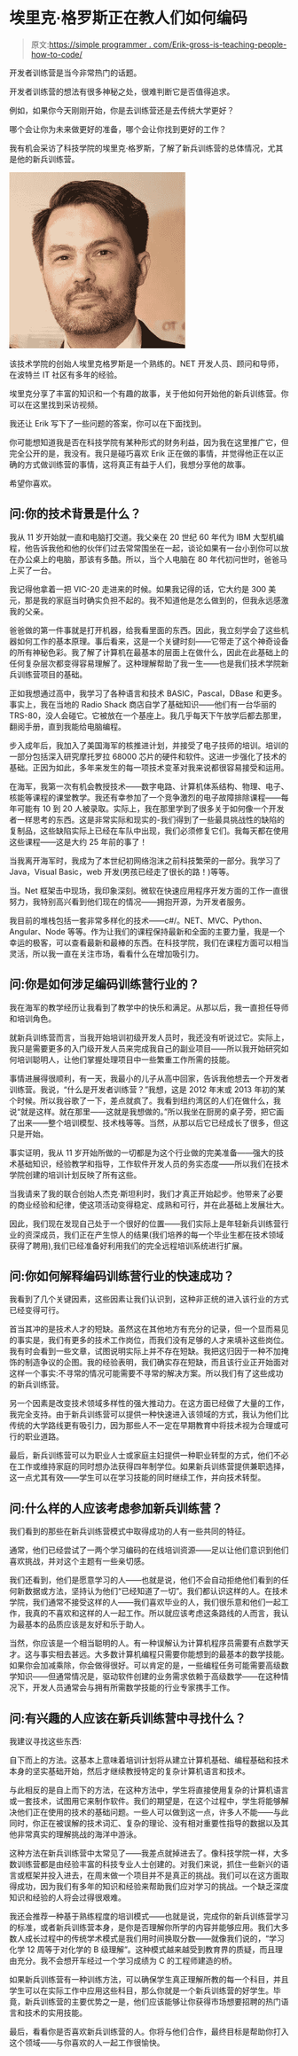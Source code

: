 # 埃里克·格罗斯正在教人们如何编码

> 原文:[https://simple programmer . com/Erik-gross-is-teaching-people-how-to-code/](https://simpleprogrammer.com/erik-gross-is-teaching-people-how-to-code/)

开发者训练营是当今非常热门的话题。

开发者训练营的想法有很多神秘之处，很难判断它是否值得追求。

例如，如果你今天刚刚开始，你是去训练营还是去传统大学更好？

哪个会让你为未来做更好的准备，哪个会让你找到更好的工作？

我有机会采访了科技学院的埃里克·格罗斯，了解了新兵训练营的总体情况，尤其是他的新兵训练营。

![The Tech Academy founder Erik Gross is a skilled .NET developer, consultant and mentor with many years of experience in the Portland IT community.](img/524a1f81c58a075a8ce559e230cf5842.png)

该技术学院的创始人埃里克格罗斯是一个熟练的。NET 开发人员、顾问和导师，在波特兰 IT 社区有多年的经验。

埃里克分享了丰富的知识和一个有趣的故事，关于他如何开始他的新兵训练营。你可以在这里找到采访视频。

我还让 Erik 写下了一些问题的答案，你可以在下面找到。

你可能想知道我是否在科技学院有某种形式的财务利益，因为我在这里推广它，但完全公开的是，我没有。我只是碰巧喜欢 Erik 正在做的事情，并觉得他正在以正确的方式做训练营的事情，这将真正有益于人们，我想分享他的故事。

希望你喜欢。

## 问:你的技术背景是什么？

我从 11 岁开始就一直和电脑打交道。我父亲在 20 世纪 60 年代为 IBM 大型机编程，他告诉我他和他的伙伴们过去常常围坐在一起，谈论如果有一台小到你可以放在办公桌上的电脑，那该有多酷。所以，当个人电脑在 80 年代初问世时，爸爸马上买了一台。

我记得他拿着一把 VIC-20 走进来的时候。如果我记得的话，它大约是 300 美元，那是我的家庭当时确实负担不起的。我不知道他是怎么做到的，但我永远感激我的父亲。

爸爸做的第一件事就是打开机器，给我看里面的东西。因此，我立刻学会了这些机器如何工作的基本原理。事后看来，这是一个关键时刻——它带走了这个神奇设备的所有神秘色彩。我了解了计算机在最基本的层面上在做什么，因此在此基础上的任何复杂层次都变得容易理解了。这种理解帮助了我一生——也是我们技术学院新兵训练营项目的基础。

正如我想通过高中，我学习了各种语言和技术 BASIC，Pascal，DBase 和更多。事实上，我在当地的 Radio Shack 商店自学了基础知识——他们有一台华丽的 TRS-80，没人会碰它。它被放在一个基座上。我几乎每天下午放学后都去那里，翻阅手册，直到我能给电脑编程。

步入成年后，我加入了美国海军的核推进计划，并接受了电子技师的培训。培训的一部分包括深入研究摩托罗拉 68000 芯片的硬件和软件。这进一步强化了技术的基础。正因为如此，多年来发生的每一项技术变革对我来说都很容易接受和运用。

在海军，我第一次有机会教授技术——数字电路、计算机体系结构、物理、电子、核能等课程的课堂教学。我还有幸参加了一个竞争激烈的电子故障排除课程——每年可能有 10 到 20 人被录取。实际上，我在那里学到了很多关于如何像一个开发者一样思考的东西。这是非常实际和现实的-我们得到了一些最具挑战性的缺陷的复制品，这些缺陷实际上已经在车队中出现，我们必须修复它们。我每天都在使用这些课程——这是大约 25 年前的事了！

当我离开海军时，我成为了本世纪初网络泡沫之前科技繁荣的一部分。我学习了 Java，Visual Basic，web 开发(男孩已经走了很长的路！)等等。

当。Net 框架击中现场，我印象深刻。微软在快速应用程序开发方面的工作一直很努力，我特别高兴看到他们现在的情况——拥抱开源，为开发者服务。

我目前的堆栈包括一套非常多样化的技术——c#/。NET、MVC、Python、Angular、Node 等等。作为让我们的课程保持最新和全面的主要力量，我是一个幸运的极客，可以查看最新和最棒的东西。在科技学院，我们在课程方面可以相当灵活，所以我一直在关注市场，看看什么在增加吸引力。

## 问:你是如何涉足编码训练营行业的？

我在海军的教学经历让我看到了教学中的快乐和满足。从那以后，我一直担任导师和培训角色。

就新兵训练营而言，当我开始培训初级开发人员时，我还没有听说过它。实际上，我只是需要更多的入门级开发人员来完成我自己的副业项目——所以我开始研究如何培训聪明人，让他们掌握处理项目中一些繁重工作所需的技能。

事情进展得很顺利，有一天，我最小的儿子从高中回家，告诉我他想去一个开发者训练营。我说，“什么是开发者训练营？”我想，这是 2012 年末或 2013 年初的某个时候。所以我谷歌了一下，差点就疯了。我看到纽约湾区的人们在做什么，我说“就是这样。就在那里——这就是我想做的。”所以我坐在厨房的桌子旁，把它画了出来——整个培训模型、技术栈等等。当然，从那以后它已经成长了很多，但这只是开始。

事实证明，我从 11 岁开始所做的一切都是为这个行业做的完美准备——强大的技术基础知识，经验教学和指导，工作软件开发人员的务实态度——所以我们在技术学院创建的培训计划反映了所有这些。

当我请来了我的联合创始人杰克·斯坦利时，我们才真正开始起步。他带来了必要的商业经验和纪律，使这项活动变得稳定、成熟和可行，并在此基础上发展壮大。

因此，我们现在发现自己处于一个很好的位置——我们实际上是年轻新兵训练营行业的资深成员，我们正在产生惊人的结果(我们培养的每一个毕业生都在技术领域获得了聘用),我们已经准备好利用我们的完全远程培训系统进行扩展。

## 问:你如何解释编码训练营行业的快速成功？

我看到了几个关键因素，这些因素让我们认识到，这种非正统的进入该行业的方式已经变得可行。

首当其冲的是技术人才的短缺。虽然这在其他地方有充分的记录，但一个显而易见的事实是，我们有更多的技术工作岗位，而我们没有足够的人才来填补这些岗位。我有时会看到一些文章，试图说明实际上并不存在短缺。我把这归因于一种不加掩饰的制造争议的企图。我的经验表明，我们确实存在短缺，而且该行业正开始面对这样一个事实:不寻常的情况可能需要不寻常的解决方案。所以我们有了这些成功的新兵训练营。

另一个因素是改变技术领域多样性的强大推动力。在这方面已经做了大量的工作，我完全支持。由于新兵训练营可以提供一种快速进入该领域的方式，我认为他们比传统的大学路线更有吸引力，因为那些人不一定在早期教育中将技术视为合理或可行的职业道路。

最后，新兵训练营可以为职业人士或家庭主妇提供一种职业转型的方式，他们不必在工作或维持家庭的同时想办法获得四年制学位。如果新兵训练营提供兼职选择，这一点尤其有效——学生可以在学习技能的同时继续工作，并向技术转型。

## 问:什么样的人应该考虑参加新兵训练营？

我们看到的那些在新兵训练营模式中取得成功的人有一些共同的特征。

通常，他们已经尝试了一两个学习编码的在线培训资源——足以让他们意识到他们喜欢挑战，并对这个主题有一些亲切感。

我们还看到，他们是愿意学习的人——也就是说，他们不会自动拒绝他们看到的任何新数据或方法，坚持认为他们“已经知道了一切”。我们都认识这样的人。在技术学院，我们通常不接受这样的人——我们喜欢毕业的人，我们很乐意和他们一起工作，我真的不喜欢和这样的人一起工作。所以就应该考虑这条路线的人而言，我认为最基本的品质应该是友好和乐于助人。

当然，你应该是一个相当聪明的人。有一种误解认为计算机程序员需要有点数学天才。这与事实相去甚远。大多数计算机编程只需要你能想到的最基本的数学技能。如果你会加减乘除，你会做得很好。可以肯定的是，一些编程任务可能需要高级数学知识——但通常情况是，驱动软件创建的业务需求依赖于高级数学——在这种情况下，开发人员通常会与拥有所需数学技能的行业专家携手工作。

## 问:有兴趣的人应该在新兵训练营中寻找什么？

我建议寻找这些东西:

自下而上的方法。这基本上意味着培训计划将从建立计算机基础、编程基础和技术本身的坚实基础开始，然后才继续教授特定的复杂计算机语言和技术。

与此相反的是自上而下的方法，在这种方法中，学生将直接使用复杂的计算机语言或一套技术，试图用它来制作软件。我们的期望是，在这个过程中，学生将能够解决他们正在使用的技术的基础问题。一些人可以做到这一点，许多人不能——与此同时，你正在被误解的技术词汇、复杂的理论、没有相对重要性指导的数据以及其他非常真实的理解挑战的海洋中游泳。

这种方法在新兵训练营中太常见了——我差点就掉进去了。像科技学院一样，大多数训练营都是由经验丰富的科技专业人士创建的。对我们来说，抓住一些新兴的语言或框架并投入进去，在周末做一个项目并不是真正的挑战。我们可以在这方面取得成功，因为我们有多年的知识和经验来帮助我们应对学习的挑战。一个缺乏深度知识和经验的人将会过得很艰难。

我还会推荐一种基于熟练程度的培训模式——也就是说，完成你的新兵训练营学习的标准，或者新兵训练营本身，是你是否理解你所学的内容并能够应用。我们大多数人成长过程中的传统学术模式是我们用时间换取分数——就像我们说的，“学习化学 12 周等于对化学的 B 级理解”。这种模式越来越受到教育界的质疑，而且理由充分。我不会想开车经过一个学习成绩为 C 的工程师建造的桥。

如果新兵训练营有一种训练方法，可以确保学生真正理解所教的每一个科目，并且学生可以在实际工作中应用这些科目，那么你就是一个新兵训练营的好学生。毕竟，新兵训练营的主要优势之一是，他们应该能够让你获得市场想要招聘的热门语言和技术的实用技能。

最后，看看你是否喜欢新兵训练营的人。你将与他们合作，最终目标是帮助你打入这个领域——与你喜欢的人一起工作很愉快。